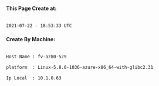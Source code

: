 
   
#### This Page Create at:

```bash

2021-07-22 - 18:53:33 UTC

```

#### Create By Machine:

```bash

Host Name : fv-az80-529

platform  : Linux-5.8.0-1036-azure-x86_64-with-glibc2.31

Ip Local  : 10.1.0.63

```

